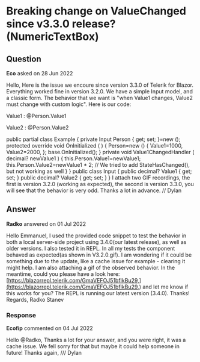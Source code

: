 # Breaking change on ValueChanged since v3.3.0 release? (NumericTextBox)

## Question

**Eco** asked on 28 Jun 2022

Hello, Here is the issue we encoure since version 3.3.0 of Telerik for Blazor. Everything worked fine in version 3.2.0. We have a simple Input model, and a classic form. The behavior that we want is "when Value1 changes, Value2 must change with custom logic". Here is our code: <p> Value1 : @Person.Value1 </p> <p> Value2 : @Person.Value2 </p> <TelerikForm Model="@Person"> <FormValidation> <DataAnnotationsValidator> </DataAnnotationsValidator> </FormValidation> <FormItems> <FormItem Field="@(nameof(Person.Value1))"> <Template> <label class="k-label k-form-label"> Value 1 </label> <div class="k-form-field-wrap"> <TelerikNumericTextBox Decimals="2" Format="C" Min="0" Step="0.01m" ValueChanged="@((decimal? v)=> Value1ChangedHandler(v))" Value="@Person.Value1" ValueExpression="@(()=> Person.Value1)"> </TelerikNumericTextBox> <TelerikValidationMessage For="@(()=> Person.Value1)"> </TelerikValidationMessage> </div> </Template> </FormItem> <FormItem Field="@(nameof(Person.Value2))"> </FormItem> </FormItems> </TelerikForm> public partial class Example { private Input Person { get; set; }=new (); protected override void OnInitialized ( ) {
Person=new ()
{
Value1=1000,
Value2=2000,
}; base.OnInitialized();
} private void Value1ChangedHandler ( decimal? newValue1 ) { this.Person.Value1=newValue1; this.Person.Value2=newValue1 * 2; // We tried to add StateHasChanged(), but not working as well
}
} public class Input { public decimal? Value1 { get; set; } public decimal? Value2 { get; set; }
} I attach two GIF recordings, the first is version 3.2.0 (working as expected), the second is version 3.3.0, you will see that the behavior is very odd. Thanks a lot in advance. // Dylan

## Answer

**Radko** answered on 01 Jul 2022

Hello Emmanuel, I used the provided code snippet to test the behavior in both a local server-side project using 3.4.0(our latest release), as well as older versions. I also tested it in REPL. In all my tests the component behaved as expected(as shown in V3.2.0.gif). I am wondering if it could be something due to the update, like a cache issue for example - clearing it might help. I am also attaching a gif of the observed behavior. In the meantime, could you please have a look here: [https://blazorrepl.telerik.com/GmaVEFOJ51bfIkBu29,](https://blazorrepl.telerik.com/GmaVEFOJ51bfIkBu29,) and let me know if this works for you? The REPL is running our latest version (3.4.0). Thanks! Regards, Radko Stanev

### Response

**Ecofip** commented on 04 Jul 2022

Hello @Radko, Thanks a lot for your answer, and you were right, it was a cache issue. We fell sorry for that but maybe it could help someone in future! Thanks again, /// Dylan
